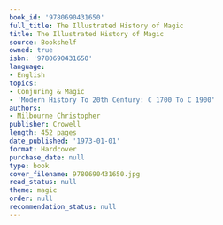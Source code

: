 ```yaml
---
book_id: '9780690431650'
full_title: The Illustrated History of Magic
title: The Illustrated History of Magic
source: Bookshelf
owned: true
isbn: '9780690431650'
language:
- English
topics:
- Conjuring & Magic
- 'Modern History To 20th Century: C 1700 To C 1900'
authors:
- Milbourne Christopher
publisher: Crowell
length: 452 pages
date_published: '1973-01-01'
format: Hardcover
purchase_date: null
type: book
cover_filename: 9780690431650.jpg
read_status: null
theme: magic
order: null
recommendation_status: null
---
```



